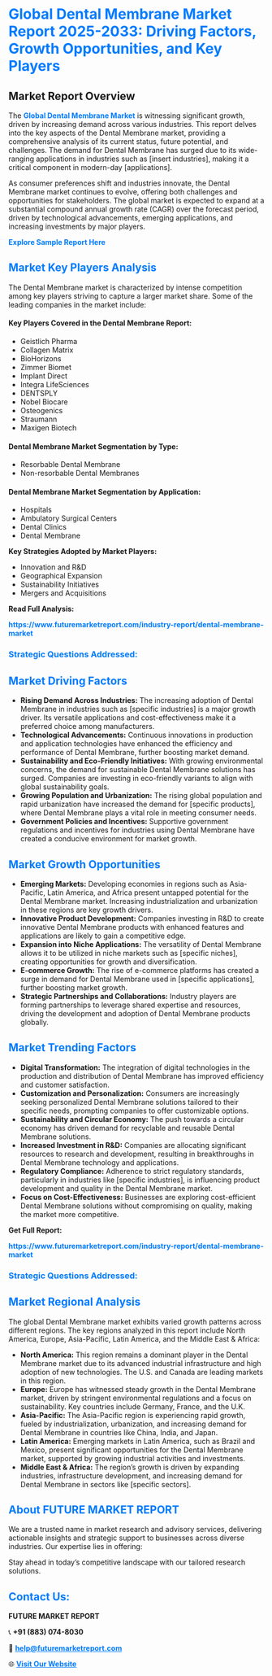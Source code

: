 <h1 style="color: #007BFF;">Global Dental Membrane Market Report 2025-2033: Driving Factors, Growth Opportunities, and Key Players</h1>

<section id="overview">
<h2>Market Report Overview</h2>
<p>The <a href="https://www.futuremarketreport.com/industry-report/dental-membrane-market" style="color: #007BFF; text-decoration: none;"><strong>Global Dental Membrane Market</strong></a> is witnessing significant growth, driven by increasing demand across various industries. This report delves into the key aspects of the Dental Membrane market, providing a comprehensive analysis of its current status, future potential, and challenges. The demand for Dental Membrane has surged due to its wide-ranging applications in industries such as [insert industries], making it a critical component in modern-day [applications].</p>
<p>As consumer preferences shift and industries innovate, the Dental Membrane market continues to evolve, offering both challenges and opportunities for stakeholders. The global market is expected to expand at a substantial compound annual growth rate (CAGR) over the forecast period, driven by technological advancements, emerging applications, and increasing investments by major players.</p>
</section>

<section id="overview">
<p><a href="https://www.futuremarketreport.com/request-sample/reportId=123019" style="color: #007BFF; text-decoration: none;"><strong>Explore Sample Report Here</strong></a></p>
</section>

<section id="key-players">
<h2 style="color: #007BFF;">Market Key Players Analysis</h2>
<p>The Dental Membrane market is characterized by intense competition among key players striving to capture a larger market share. Some of the leading companies in the market include:</p>
<h4>Key Players Covered in the Dental Membrane Report:</h4>
<ul><li>Geistlich Pharma</li><li>Collagen Matrix</li><li>BioHorizons</li><li>Zimmer Biomet</li><li>Implant Direct</li><li>Integra LifeSciences</li><li>DENTSPLY</li><li>Nobel Biocare</li><li>Osteogenics</li><li>Straumann</li><li>Maxigen Biotech</li></ul>
<h4>Dental Membrane Market Segmentation by Type:</h4>
<ul><li>Resorbable Dental Membrane</li><li>Non-resorbable Dental Membranes</li></ul>

<h4>Dental Membrane Market Segmentation by Application:</h4>
<ul><li>Hospitals</li><li>Ambulatory Surgical Centers</li><li>Dental Clinics</li><li>Dental Membrane</li></ul>
<p><strong>Key Strategies Adopted by Market Players:</strong></p>
<ul>
<li>Innovation and R&D</li>
<li>Geographical Expansion</li>
<li>Sustainability Initiatives</li>
<li>Mergers and Acquisitions</li>
</ul>
</section>

<section>
<p><strong>Read Full Analysis: </strong></p><a href="https://www.futuremarketreport.com/industry-report/dental-membrane-market" style="color: #007BFF; text-decoration: none;"><strong>https://www.futuremarketreport.com/industry-report/dental-membrane-market</strong></a>
<h3 style="color: #007BFF;">Strategic Questions Addressed:</h3>
</section>

<section id="driving-factors">
<h2 style="color: #007BFF;">Market Driving Factors</h2>
<ul>
<li><strong>Rising Demand Across Industries:</strong> The increasing adoption of Dental Membrane in industries such as [specific industries] is a major growth driver. Its versatile applications and cost-effectiveness make it a preferred choice among manufacturers.</li>
<li><strong>Technological Advancements:</strong> Continuous innovations in production and application technologies have enhanced the efficiency and performance of Dental Membrane, further boosting market demand.</li>
<li><strong>Sustainability and Eco-Friendly Initiatives:</strong> With growing environmental concerns, the demand for sustainable Dental Membrane solutions has surged. Companies are investing in eco-friendly variants to align with global sustainability goals.</li>
<li><strong>Growing Population and Urbanization:</strong> The rising global population and rapid urbanization have increased the demand for [specific products], where Dental Membrane plays a vital role in meeting consumer needs.</li>
<li><strong>Government Policies and Incentives:</strong> Supportive government regulations and incentives for industries using Dental Membrane have created a conducive environment for market growth.</li>
</ul>
</section>

<section id="growth-opportunities">
<h2 style="color: #007BFF;">Market Growth Opportunities</h2>
<ul>
<li><strong>Emerging Markets:</strong> Developing economies in regions such as Asia-Pacific, Latin America, and Africa present untapped potential for the Dental Membrane market. Increasing industrialization and urbanization in these regions are key growth drivers.</li>
<li><strong>Innovative Product Development:</strong> Companies investing in R&D to create innovative Dental Membrane products with enhanced features and applications are likely to gain a competitive edge.</li>
<li><strong>Expansion into Niche Applications:</strong> The versatility of Dental Membrane allows it to be utilized in niche markets such as [specific niches], creating opportunities for growth and diversification.</li>
<li><strong>E-commerce Growth:</strong> The rise of e-commerce platforms has created a surge in demand for Dental Membrane used in [specific applications], further boosting market growth.</li>
<li><strong>Strategic Partnerships and Collaborations:</strong> Industry players are forming partnerships to leverage shared expertise and resources, driving the development and adoption of Dental Membrane products globally.</li>
</ul>
</section>

<section id="trending-factors">
<h2 style="color: #007BFF;">Market Trending Factors</h2>
<ul>
<li><strong>Digital Transformation:</strong> The integration of digital technologies in the production and distribution of Dental Membrane has improved efficiency and customer satisfaction.</li>
<li><strong>Customization and Personalization:</strong> Consumers are increasingly seeking personalized Dental Membrane solutions tailored to their specific needs, prompting companies to offer customizable options.</li>
<li><strong>Sustainability and Circular Economy:</strong> The push towards a circular economy has driven demand for recyclable and reusable Dental Membrane solutions.</li>
<li><strong>Increased Investment in R&D:</strong> Companies are allocating significant resources to research and development, resulting in breakthroughs in Dental Membrane technology and applications.</li>
<li><strong>Regulatory Compliance:</strong> Adherence to strict regulatory standards, particularly in industries like [specific industries], is influencing product development and quality in the Dental Membrane market.</li>
<li><strong>Focus on Cost-Effectiveness:</strong> Businesses are exploring cost-efficient Dental Membrane solutions without compromising on quality, making the market more competitive.</li>
</ul>
</section>

<section>
<p><strong>Get Full Report: </strong></p><a href="https://www.futuremarketreport.com/industry-report/dental-membrane-market" style="color: #007BFF; text-decoration: none;"><strong>https://www.futuremarketreport.com/industry-report/dental-membrane-market</strong></a>
<h3 style="color: #007BFF;">Strategic Questions Addressed:</h3>
</section>


<section id="regional-analysis">
<h2 style="color: #007BFF;">Market Regional Analysis</h2>
<p>The global Dental Membrane market exhibits varied growth patterns across different regions. The key regions analyzed in this report include North America, Europe, Asia-Pacific, Latin America, and the Middle East & Africa:</p>
<ul>
<li><strong>North America:</strong> This region remains a dominant player in the Dental Membrane market due to its advanced industrial infrastructure and high adoption of new technologies. The U.S. and Canada are leading markets in this region.</li>
<li><strong>Europe:</strong> Europe has witnessed steady growth in the Dental Membrane market, driven by stringent environmental regulations and a focus on sustainability. Key countries include Germany, France, and the U.K.</li>
<li><strong>Asia-Pacific:</strong> The Asia-Pacific region is experiencing rapid growth, fueled by industrialization, urbanization, and increasing demand for Dental Membrane in countries like China, India, and Japan.</li>
<li><strong>Latin America:</strong> Emerging markets in Latin America, such as Brazil and Mexico, present significant opportunities for the Dental Membrane market, supported by growing industrial activities and investments.</li>
<li><strong>Middle East & Africa:</strong> The region’s growth is driven by expanding industries, infrastructure development, and increasing demand for Dental Membrane in sectors like [specific sectors].</li>
</ul>
</section>

<footer>
<h2 style="color: #007BFF;">About FUTURE MARKET REPORT</h2>
<p>We are a trusted name in market research and advisory services, delivering actionable insights and strategic support to businesses across diverse industries. Our expertise lies in offering:</p>

<p>Stay ahead in today’s competitive landscape with our tailored research solutions.</p>

<h2 style="color: #007BFF;">Contact Us:</h2>
<p><strong>FUTURE MARKET REPORT</strong></p>
<p>📞 <strong>+91 (883) 074-8030</strong></p>
<p>📧 <strong><a href="mailto:help@futuremarketreport.com" style="color: #007BFF;">help@futuremarketreport.com</a></strong></p>
<p>🌐 <strong><a href="https://www.futuremarketreport.com/" style="color: #007BFF;">Visit Our Website</a></strong></p>
</footer>